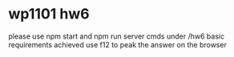 # wp1101 hw6

please use npm start and npm run server cmds under /hw6
basic requirements achieved
use f12 to peak the answer on the browser
